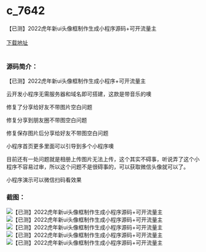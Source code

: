 # c_7642
【已测】2022虎年新ui头像框制作生成小程序源码+可开流量主
<br/></br>
[下载地址](https://www.uuid2.com/7642.html "下载地址")
<br/></br>
<h3>源码简介：</h3>
<p>【已测】2022虎年新ui头像框制作生成小程序+可开流量主<p>
<p>云开发小程序无需服务器和域名即可搭建，这款是带音乐的噢<p>
<p>修复了分享给好友不带图片空白问题<p>
<p>修复分享到朋友圈不带图空白问题<p>
<p>修复保存图片后分享给好友不带图空白问题<p>
<p>小程序首页更多里面可以引导到多个小程序噢<p>
<p>目前还有一处问题就是相册上传图片无法上传，这个其实不碍事，听说弄了这个小程序不容易过审，所以这个问题不是很碍事的，可以获取微信头像就可以了。<p>
<p>小程序演示可以微信扫码看效果<p>
<h3>截图：</h3>
<img src="https://www.uuid2.com/wp-content/uploads/img/pro/20211228/16406704261988.jpg" alt="【已测】2022虎年新ui头像框制作生成小程序源码+可开流量主"><img src="https://www.uuid2.com/wp-content/uploads/img/pro/20211228/1640670426917.jpg" alt="【已测】2022虎年新ui头像框制作生成小程序源码+可开流量主"><img src="https://www.uuid2.com/wp-content/uploads/img/pro/20211228/16406704275220.jpg" alt="【已测】2022虎年新ui头像框制作生成小程序源码+可开流量主"><img src="https://www.uuid2.com/wp-content/uploads/img/pro/20211228/16406704275963.jpg" alt="【已测】2022虎年新ui头像框制作生成小程序源码+可开流量主"><img src="https://www.uuid2.com/wp-content/uploads/img/pro/20211228/16406704724112.jpg" alt="【已测】2022虎年新ui头像框制作生成小程序源码+可开流量主">
